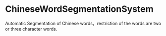 # ChineseWordSegmentationSystem
Automatic Segmentation of Chinese words，restriction of the words are two or three character words. 
